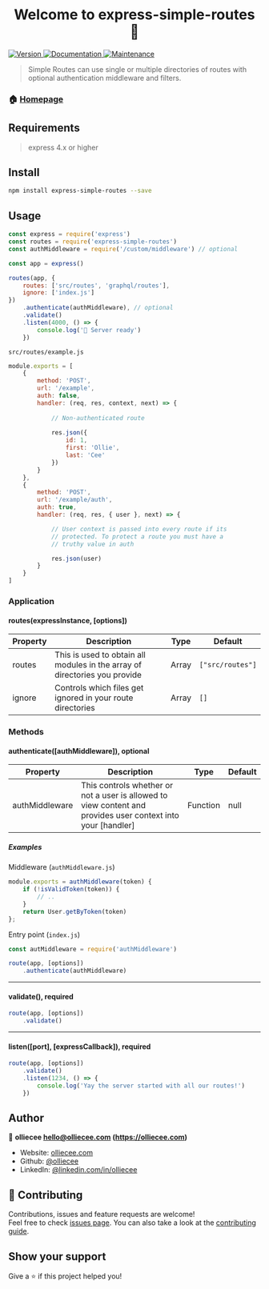 <h1 align="center">Welcome to express-simple-routes 👋</h1>
<p>
  <a href="https://www.npmjs.com/package/express-simple-routes" target="_blank">
    <img alt="Version" src="https://img.shields.io/npm/v/express-simple-routes.svg">
  </a>
  <a href="https://github.com/olliecee/express-simple-routes#readme" target="_blank">
    <img alt="Documentation" src="https://img.shields.io/badge/documentation-yes-brightgreen.svg" />
  </a>
  <a href="https://github.com/olliecee/express-simple-routes/graphs/commit-activity" target="_blank">
    <img alt="Maintenance" src="https://img.shields.io/badge/Maintained%3F-yes-green.svg" />
  </a>
</p>

> Simple Routes can use single or multiple directories of routes with optional authentication middleware and filters. 

### 🏠 [Homepage](https://github.com/olliecee/express-simple-routes#readme)

## Requirements
> express 4.x or higher

## Install

```sh
npm install express-simple-routes --save
```

## Usage

```javascript
const express = require('express')
const routes = require('express-simple-routes')
const authMiddleware = require('/custom/middleware') // optional

const app = express()

routes(app, {
    routes: ['src/routes', 'graphql/routes'],
    ignore: ['index.js']
})
    .authenticate(authMiddleware), // optional
    .validate()
    .listen(4000, () => {
        console.log('🚀 Server ready')
    })
```

`src/routes/example.js`
```javascript
module.exports = [
    {
        method: 'POST',
        url: '/example',
        auth: false,
        handler: (req, res, context, next) => {
            
            // Non-authenticated route
            
            res.json({
                id: 1,
                first: 'Ollie',
                last: 'Cee'
            })
        }
    },
    {
        method: 'POST',
        url: '/example/auth',
        auth: true,
        handler: (req, res, { user }, next) => {

            // User context is passed into every route if its 
            // protected. To protect a route you must have a 
            // truthy value in auth

            res.json(user)
        }
    }
]
```

### Application
#### routes(expressInstance, [options])
| Property | Description | Type | Default |
| --- | --- | --- | --- |
| routes | This is used to obtain all modules in the array of directories you provide | Array | `["src/routes"]` |
| ignore | Controls which files get ignored in your route directories | Array | `[]`

### Methods
#### authenticate([authMiddleware]), optional
| Property | Description | Type | Default |
| --- | --- | --- | --- |
| authMiddleware | This controls whether or not a user is allowed to view content and provides user context into your [handler] | Function | null |

##### Examples
Middleware (`authMiddleware.js`)
```javascript
module.exports = authMiddleware(token) {
    if (!isValidToken(token)) {
        // ..
    }
    return User.getByToken(token)
};
```
Entry point (`index.js`)
```javascript
const autMiddleware = require('authMiddleware')

route(app, [options])
    .authenticate(authMiddleware)
```
***
#### validate(), required
```javascript
route(app, [options])
    .validate()
```
***
#### listen([port], [expressCallback]), required
```javascript
route(app, [options])
    .validate()
    .listen(1234, () => {
        console.log('Yay the server started with all our routes!')          
    })
```

## Author

👤 **olliecee <hello@olliecee.com> (https://olliecee.com)**

* Website: [olliecee.com](https://olliecee.com)
* Github: [@olliecee](https://github.com/olliecee)
* LinkedIn: [@linkedin.com\/in\/olliecee](https://linkedin.com/in/linkedin.com\/in\/olliecee)

## 🤝 Contributing

Contributions, issues and feature requests are welcome!<br />Feel free to check [issues page](https://github.com/olliecee/express-simple-routes/issues). You can also take a look at the [contributing guide](https://github.com/olliecee/express-simple-routes/blob/master/CONTRIBUTING.md).

## Show your support

Give a ⭐️ if this project helped you!
